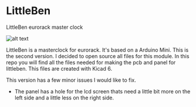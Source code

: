# LittleBen
 LittleBen eurorack master clock
 
 ![alt text]([https://github.com/Quinienl/LittleBen/blob/main/Pictures/front.jpg?raw=true)


LittleBen is a masterclock for eurorack. It's based on a Arduino Mini. This is the second version. I decided to open source all files for this module. In this repo you will find all the files needed for making the pcb and panel for littleben. This files are created with Kicad 6.

This version has a few minor issues I would like to fix. 
- The panel has a hole for the lcd screen thats need a little bit more on the left side and a little less on the right side.

